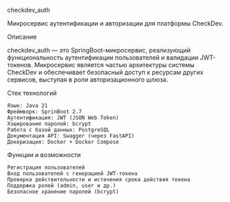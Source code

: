checkdev_auth

Микросервис аутентификации и авторизации для платформы CheckDev.

Описание

checkdev_auth — это SpringBoot-микросервис, реализующий функциональность аутентификации пользователей и валидации JWT-токенов.
Микросервис является частью архитектуры системы CheckDev и обеспечивает безопасный доступ к ресурсам других сервисов, выступая в роли авторизационного шлюза.

Стек технологий

    Язык: Java 21
    Фреймворк: SprinBoot 2.7
    Аутентификация: JWT (JSON Web Token)
    Хэширование паролей: bcrypt
    Работа с базой данных: PostgreSQL
    Документация API: Swagger (через FastAPI)
    Докеризация: Docker + Docker Compose

Функции и возможности

    Регистрация пользователей
    Вход пользователей с генерацией JWT-токена
    Проверка действительности и истечения срока действия токена
    Поддержка ролей (admin, user и др.)
    Безопасное хранение паролей (bcrypt)